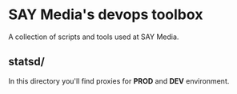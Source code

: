 SAY Media's devops toolbox
==========================

A collection of scripts and tools used at SAY Media.

statsd/
-------

In this directory you'll find proxies for **PROD** and **DEV** environment.
